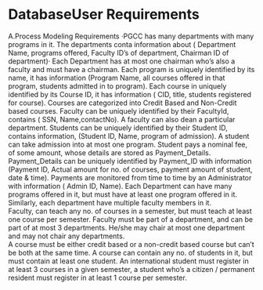 # DatabaseUser Requirements
A.Process Modeling Requirements
·PGCC has many departments with many programs in it. The departments conta information about ( Department Name, programs offered, Faculty ID’s of department, Chairman ID of department)· Each Department has at most one chairman who’s also a faculty and must have a chairman.
Each program is uniquely identified by its name, it has information (Program Name, all courses offered in that program, students admitted in to program).
Each course in uniquely identified by its Course ID, it has information ( CID, title, students registered for course). Courses are categorized into Credit Based and Non-Credit based courses.
Faculty can be uniquely identified by their FacultyId, contains ( SSN, Name,contactNo).  A faculty can also dean a particular department.
Students can be uniquely identified by their Student ID, contains information, (Student ID, Name, program of admission). A student can take admission into at most one program.
Student pays a nominal fee, of some amount, whose details are stored as Payment_Details. Payment_Details can be uniquely identified by Payment_ID with information (Payment ID, Actual amount for no. of courses, payment amount of student, date & time).
Payments are monitored from time to time by an Administrator with information ( Admin ID, Name).
Each Department can have many programs offered in it, but must have at least one program offered in it. Similarly, each department have multiple faculty members in it.  
Faculty, can teach any no. of courses in a semester, but must teach at least one course per semester.  Faculty must be part of a department, and can be part of at most 3 departments. He/she may chair at most one department and may not chair any departments.       
A course must be either credit based or a non-credit based course but can’t be both at the same time. A course can contain any no. of students in it, but must contain at least one student.
 An international student must register in at least 3 courses in a given semester, a student who’s a citizen / permanent resident must register in at least 1 course per semester.
